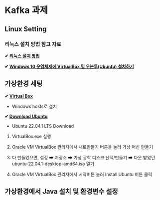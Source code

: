 # Kafka 과제

## Linux Setting

###  리눅스 설치 방법 참고 자료

**✔ [리눅스 설치 방법](https://inpa.tistory.com/entry/LINUX-%F0%9F%93%9A-%EB%A6%AC%EB%88%85%EC%8A%A4-%EC%84%A4%EC%B9%98)**

**✔ [Windows 10 운영체제에 VirtualBox 및 우분투(Ubuntu) 설치하기](https://ndb796.tistory.com/m/370)**


## 가상환경 세팅

**✔ [Virtual Box](https://www.virtualbox.org/)**

- Windows hosts로 설치

**✔ [Download Ubuntu](https://ubuntu.com/download/desktop)**

- Ubuntu 22.04.1 LTS Download

1. VirtualBox.exe 실행

2. Oracle VM VirtualBox 관리자에서 새로만들기 버튼을 눌러 가상 머신 만들기

3. 다 만들었으면, 설정 ➡ 저장소 ➡ 가상 광학 디스크 선택/만들기 ➡ 다운 받았던 ubuntu-22.04.1-desktop-amd64.iso 열기

4. Oracle VM VirtualBox 관리자에서 시작버튼 눌러 Install Ubuntu 버튼 클릭

## 가상환경에서 Java 설치 및 환경변수 설정